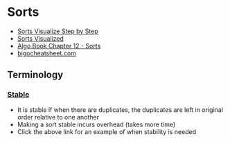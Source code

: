 # Sorts

- [Sorts Visualize Step by Step](https://www.hackerearth.com/practice/algorithms/sorting/merge-sort/visualize/)
- [Sorts Visualized](https://visualgo.net/en/sorting)
- [Algo Book Chapter 12 - Sorts](http://algorithms.dojo.news/static/Algorithms/index.html#LinkTarget_2140)
- [bigocheatsheet.com](https://www.bigocheatsheet.com/)

## Terminology

### [Stable](https://www.geeksforgeeks.org/stability-in-sorting-algorithms/)

- It is stable if when there are duplicates, the duplicates are left in original order relative to one another
- Making a sort stable incurs overhead (takes more time)
- Click the above link for an example of when stability is needed
